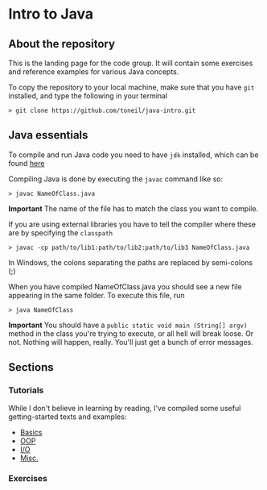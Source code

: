 # Intro to Java

## About the repository

This is the landing page for the code group. It will contain some exercises and reference examples for various Java concepts.

To copy the repository to your local machine, make sure that you have `git` installed, and type the following in your terminal 

```
> git clone https://github.com/toneil/java-intro.git
```

## Java essentials

To compile and run Java code you need to have `jdk` installed, which can be found [here](http://www.oracle.com/technetwork/java/javase/downloads/jdk7-downloads-1880260.html)

Compiling Java is done by executing the `javac` command like so:

```
> javac NameOfClass.java
```

**Important**
The name of the file has to match the class you want to compile.

If you are using external libraries you have to tell the compiler where these are by specifying the `classpath`

```
> javac -cp path/to/lib1:path/to/lib2:path/to/lib3 NameOfClass.java
```
In Windows, the colons separating the paths are replaced by semi-colons (;)

When you have compiled NameOfClass.java you should see a new file appearing in the same folder. To execute this file, run

```
> java NameOfClass
```

**Important**
You should have a `public static void main (String[] argv)` method in the class you're trying to execute, or all hell will break loose. Or not. Nothing will happen, really. You'll just get a bunch of error messages.

## Sections

### Tutorials

While I don't believe in learning by reading, I've compiled some useful getting-started texts and examples:

- [Basics](tutorials/basics/README.md) 
- [OOP](tutorials/oop/README.md)
- [I/O](tutorials/io/README.md)
- [Misc.](tutorials/misc/README.md)

### Exercises